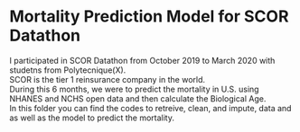 # Mortality Prediction Model for SCOR Datathon
I participated in SCOR Datathon from October 2019 to March 2020 with studetns from Polytecnique(X).\
SCOR is the tier 1 reinsurance company in the world.\
During this 6 months, we were to predict the mortality in U.S. using NHANES and NCHS open data and then calculate the Biological Age.\
In this folder you can find the codes to retreive, clean, and impute, data and as well as the model to predict the mortality.
